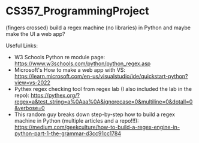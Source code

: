 # CS357_ProgrammingProject
(fingers crossed) build a regex machine (no libraries) in Python and maybe make the UI a web app?


Useful Links:
- W3 Schools Python re module page: https://www.w3schools.com/python/python_regex.asp
- Microsoft's How to make a web app with VS: https://learn.microsoft.com/en-us/visualstudio/ide/quickstart-python?view=vs-2022
- Pythex regex checking tool from regex lab (I also included the lab in the repo): https://pythex.org/?regex=a&test_string=a%0Aaa%0A&ignorecase=0&multiline=0&dotall=0&verbose=0
- This random guy breaks down step-by-step how to build a regex machine in Python (multiple articles and a repo!!!): https://medium.com/geekculture/how-to-build-a-regex-engine-in-python-part-1-the-grammar-d3cc91cc1784
